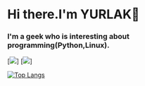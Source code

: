 # Hi there.I'm YURLAK👋

### I'm a geek who is interesting about programming(Python,Linux).

[![](https://skillicons.dev/icons?i=py)]
[![](https://skillicons.dev/icons?i=linux)]

[![Top Langs](https://github-readme-stats.vercel.app/api/top-langs/?username=YURLAK&layout=compact&theme=dark)](https://github.com/anuraghazra/github-readme-stats)
